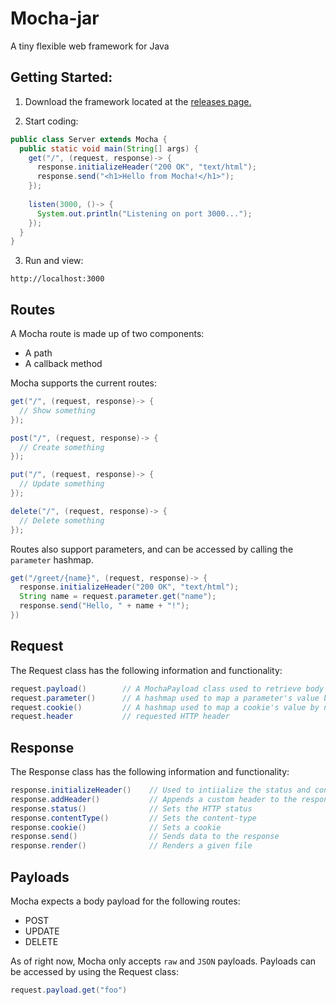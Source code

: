 # Mocha-jar
A tiny flexible web framework for Java

## Getting Started:

1. Download the framework located at the <a href="https://github.com/GabrielGavrilov/mocha-jar/releases">releases page.</a>

2. Start coding:
```Java
public class Server extends Mocha {
  public static void main(String[] args) {
    get("/", (request, response)-> {
      response.initializeHeader("200 OK", "text/html");
      response.send("<h1>Hello from Mocha!</h1>");
    });
  
    listen(3000, ()-> {
      System.out.println("Listening on port 3000...");
    });
  }
}
```
3. Run and view:
```
http://localhost:3000
```

## Routes

A Mocha route is made up of two components: 
- A path
- A callback method

Mocha supports the current routes:

```java
get("/", (request, response)-> {
  // Show something
});

post("/", (request, response)-> {
  // Create something
});

put("/", (request, response)-> {
  // Update something
});

delete("/", (request, response)-> {
  // Delete something
});
```

Routes also support parameters, and can be accessed by calling the ``parameter`` hashmap. 

```java
get("/greet/{name}", (request, response)-> {
  response.initializeHeader("200 OK", "text/html");
  String name = request.parameter.get("name");
  response.send("Hello, " + name + "!");
})
```

## Request

The Request class has the following information and functionality:
```java
request.payload()        // A MochaPayload class used to retrieve body payload information
request.parameter()      // A hashmap used to map a parameter's value by name
request.cookie()         // A hashmap used to map a cookie's value by name
request.header           // requested HTTP header
```

## Response
The Response class has the following information and functionality:
```java
response.initializeHeader()    // Used to intiialize the status and content-type for the response
response.addHeader()           // Appends a custom header to the response
response.status()              // Sets the HTTP status
response.contentType()         // Sets the content-type
response.cookie()              // Sets a cookie
response.send()                // Sends data to the response
response.render()              // Renders a given file
```

## Payloads

Mocha expects a body payload for the following routes:
- POST
- UPDATE
- DELETE

As of right now, Mocha only accepts ``raw`` and ``JSON`` payloads. Payloads can be accessed by using the Request class:
```java
request.payload.get("foo")
```

